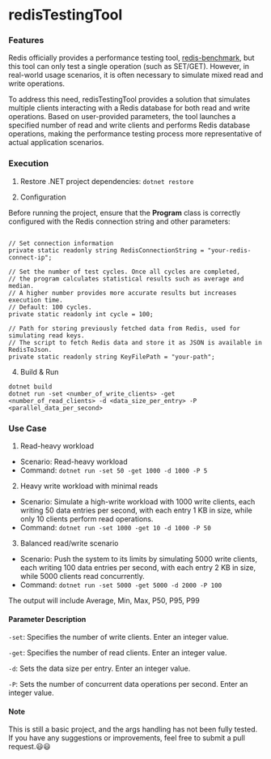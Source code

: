 # redisTestingTool

### Features

Redis officially provides a performance testing tool, [redis-benchmark](https://redis.io/docs/latest/operate/oss_and_stack/management/optimization/benchmarks/), but this tool can only test a single operation (such as SET/GET).
However, in real-world usage scenarios, it is often necessary to simulate mixed read and write operations.

To address this need, redisTestingTool provides a solution that simulates multiple clients interacting with a Redis database for both read and write operations.
Based on user-provided parameters, the tool launches a specified number of read and write clients and performs Redis database operations, making the performance testing process more representative of actual application scenarios.

### Execution
1. Restore .NET project dependencies:
`dotnet restore`


2. Configuration

Before running the project, ensure that the **Program** class is correctly configured with the Redis connection string and other parameters:
```

// Set connection information
private static readonly string RedisConnectionString = "your-redis-connect-ip";

// Set the number of test cycles. Once all cycles are completed,
// the program calculates statistical results such as average and median.
// A higher number provides more accurate results but increases execution time.
// Default: 100 cycles.
private static readonly int cycle = 100;

// Path for storing previously fetched data from Redis, used for simulating read keys.
// The script to fetch Redis data and store it as JSON is available in RedisToJson.
private static readonly string KeyFilePath = "your-path";

```

4. Build & Run

```
dotnet build
dotnet run -set <number_of_write_clients> -get <number_of_read_clients> -d <data_size_per_entry> -P <parallel_data_per_second>

```
### Use Case
1. Read-heavy workload
  - Scenario: Read-heavy workload
  - Command:
     `dotnet run -set 50 -get 1000 -d 1000 -P 5`
    
2. Heavy write workload with minimal reads
  - Scenario: Simulate a high-write workload with 1000 write clients, each writing 50 data entries per second, with each entry 1 KB in size, while only 10 clients perform read operations.
  - Command:
     `dotnet run -set 1000 -get 10 -d 1000 -P 50`

3.  Balanced read/write scenario
  - Scenario: Push the system to its limits by simulating 5000 write clients, each writing 100 data entries per second, with each entry 2 KB in size, while 5000 clients read concurrently.
  - Command:
     `dotnet run -set 5000 -get 5000 -d 2000 -P 100`
    
  The output will include Average, Min, Max, P50, P95, P99  


#### Parameter Description
`-set`: Specifies the number of write clients. Enter an integer value.

`-get`: Specifies the number of read clients. Enter an integer value.

`-d`: Sets the data size per entry. Enter an integer value.

`-P`: Sets the number of concurrent data operations per second. Enter an integer value.


#### Note
This is still a basic project, and the args handling has not been fully tested.
If you have any suggestions or improvements, feel free to submit a pull request.😃😃
